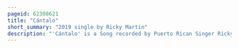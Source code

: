 ```yaml
---
pageid: 62308621
title: "Cántalo"
short_summary: "2019 single by Ricky Martin"
description: "'Cántalo' is a Song recorded by Puerto Rican Singer Ricky Martin with Puerto rican Rappers Residente and Bad Bunny for Martin's first extended Play, Pausa. The Song was written by Residente, Bad Bunny, Danay Suárez, Martin, Rubén Blades, and Johnny Pacheco, while the Production was handled by Residente and Trooko. It was released as the Lead single from the Ep on 12 november 2019 for digital Download and Streaming by sony Music Latin. A spanish Language Salsa and Reggaeton Song, it is about Union and Celebration."
---
```


